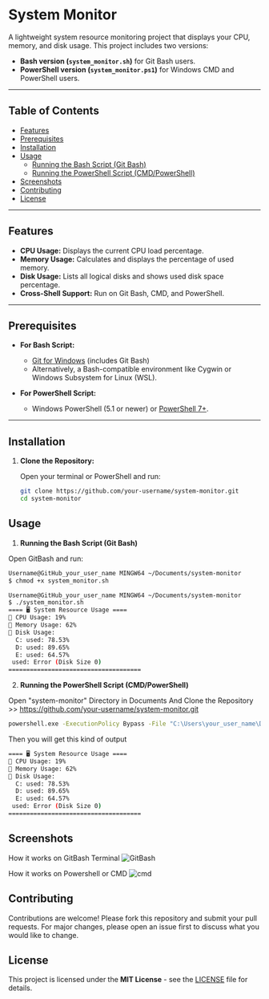 # System Monitor

A lightweight system resource monitoring project that displays your CPU, memory, and disk usage. This project includes two versions:

- **Bash version (`system_monitor.sh`)** for Git Bash users.
- **PowerShell version (`system_monitor.ps1`)** for Windows CMD and PowerShell users.

---

## Table of Contents

- [Features](#features)
- [Prerequisites](#prerequisites)
- [Installation](#installation)
- [Usage](#usage)
  - [Running the Bash Script (Git Bash)](#running-the-bash-script-git-bash)
  - [Running the PowerShell Script (CMD/PowerShell)](#running-the-powershell-script-cmdpowershell)
- [Screenshots](#screenshots)
- [Contributing](#contributing)
- [License](#license)

---

## Features

- **CPU Usage:** Displays the current CPU load percentage.
- **Memory Usage:** Calculates and displays the percentage of used memory.
- **Disk Usage:** Lists all logical disks and shows used disk space percentage.
- **Cross-Shell Support:** Run on Git Bash, CMD, and PowerShell.

---

## Prerequisites

- **For Bash Script:**
  - [Git for Windows](https://gitforwindows.org/) (includes Git Bash)
  - Alternatively, a Bash-compatible environment like Cygwin or Windows Subsystem for Linux (WSL).

- **For PowerShell Script:**
  - Windows PowerShell (5.1 or newer) or [PowerShell 7+](https://github.com/PowerShell/PowerShell/releases).

---

## Installation

1. **Clone the Repository:**

   Open your terminal or PowerShell and run:
   ```bash
   git clone https://github.com/your-username/system-monitor.git
   cd system-monitor

## Usage

1. **Running the Bash Script (Git Bash)**

Open GitBash and run:
```bash
Username@GitHub_your_user_name MINGW64 ~/Documents/system-monitor
$ chmod +x system_monitor.sh

Username@GitHub_your_user_name MINGW64 ~/Documents/system-monitor
$ ./system_monitor.sh
==== 🖥️ System Resource Usage ====
📌 CPU Usage: 19%
📌 Memory Usage: 62%
📌 Disk Usage:
  C: used: 78.53%
  D: used: 89.65%
  E: used: 64.57%
 used: Error (Disk Size 0)
=====================================
```
2. **Running the PowerShell Script (CMD/PowerShell)**

Open "system-monitor" Directory in Documents And Clone the Repository >> https://github.com/your-username/system-monitor.git

```bash
powershell.exe -ExecutionPolicy Bypass -File "C:\Users\your_user_name\Documents\system-monitor\system_monitor.ps1"
```
Then you will get this kind of output
```bash
==== 🖥️ System Resource Usage ====
📌 CPU Usage: 19%
📌 Memory Usage: 62%
📌 Disk Usage:
  C: used: 78.53%
  D: used: 89.65%
  E: used: 64.57%
 used: Error (Disk Size 0)
=====================================
```

## Screenshots
How it works on GitBash Terminal
![GitBash](https://github.com/user-attachments/assets/a5f8b661-edc4-4efc-bce9-be5802b29ded)

How it works on Powershell or CMD
![cmd](https://github.com/user-attachments/assets/3d9a929d-c825-49a0-a670-65e0f8dc540a)

## Contributing

Contributions are welcome! Please fork this repository and submit your pull requests. For major changes, please open an issue first to discuss what you would like to change.

## License
This project is licensed under the **MIT License** - see the [LICENSE](https://github.com/Tharindu714/System-Monitor-Open_source/blob/main/LICENCE) file for details.

